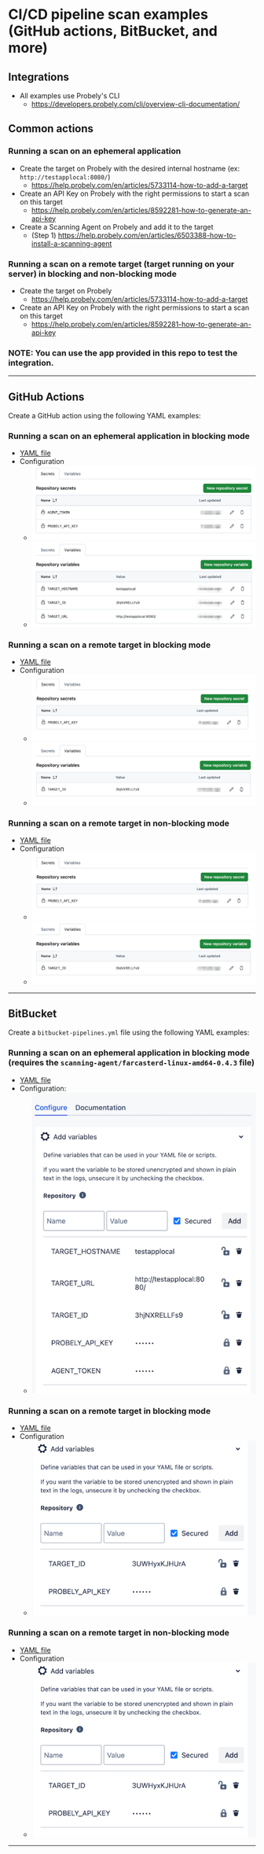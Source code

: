 # CI/CD pipeline scan examples (GitHub actions, BitBucket, and more)

## Integrations

- All examples use Probely's CLI
  - https://developers.probely.com/cli/overview-cli-documentation/

## Common actions

### Running a scan on an ephemeral application

- Create the target on Probely with the desired internal hostname (ex: `http://testapplocal:8080/`)
  - https://help.probely.com/en/articles/5733114-how-to-add-a-target
- Create an API Key on Probely with the right permissions to start a scan on this target
  - https://help.probely.com/en/articles/8592281-how-to-generate-an-api-key
- Create a Scanning Agent on Probely and add it to the target
  - (Step 1) https://help.probely.com/en/articles/6503388-how-to-install-a-scanning-agent

### Running a scan on a remote target (target running on your server) in blocking and non-blocking mode

- Create the target on Probely 
  - https://help.probely.com/en/articles/5733114-how-to-add-a-target
- Create an API Key on Probely with the right permissions to start a scan on this target
  - https://help.probely.com/en/articles/8592281-how-to-generate-an-api-key


### NOTE: You can use the app provided in this repo to test the integration.

----

## GitHub Actions

Create a GitHub action using the following YAML examples:

### Running a scan on an **ephemeral** application in **blocking mode**

  - [YAML file](./cicd-examples/github/github-ephemeral-app-blocking-mode.yaml)
  - Configuration
    - ![GitHub Secrets config](./assets/github-ephemeral-config-secrets.png)
    - ![GitHub Variables config](./assets/github-ephemeral-config-variables.png)

### Running a scan on a **remote** target in **blocking mode**

  - [YAML file](./cicd-examples/github/github-remote-app-blocking-mode.yaml)
  - Configuration
    - ![GitHub Secrets config](./assets/github-remote-config-secrets.png)
    - ![GitHub Variables config](./assets/github-remote-config-variables.png)

### Running a scan on a **remote** target in **non-blocking mode**

  - [YAML file](./cicd-examples/github/github-remote-app-non-blocking-mode.yaml)
  - Configuration
    - ![GitHub Secrets config](./assets/github-remote-config-secrets.png)
    - ![GitHub Variables config](./assets/github-remote-config-variables.png)

----

## BitBucket

Create a `bitbucket-pipelines.yml` file using the following YAML examples:

### Running a scan on an **ephemeral** application in **blocking mode** (requires the `scanning-agent/farcasterd-linux-amd64-0.4.3` file)

  - [YAML file](./cicd-examples/bitbucket/bitbucket-ephemeral-app-blocking-mode.yaml)
  - Configuration:
    - ![BitBucket config](./assets/bitbucket-ephemeral-config.png)

### Running a scan on a **remote** target in **blocking mode**
  - [YAML file](./cicd-examples/bitbucket/bitbucket-remote-app-blocking-mode.yaml)
  - Configuration
    - ![BitBucket config](./assets/bitbucket-remote-config.png)

### Running a scan on a **remote** target in **non-blocking mode**
  - [YAML file](./cicd-examples/bitbucket/bitbucket-remote-app-non-blocking-mode.yaml)
  - Configuration
    - ![BitBucket config](./assets/bitbucket-remote-config.png)

---- 